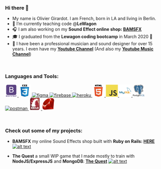 ### Hi there 👋
<!--
**OGsoundFX/OGsoundFX** is a ✨ _special_ ✨ repository because its `README.md` (this file) appears on your GitHub profile.

Here are some ideas to get you started:

- 🔭 I’m currently working on ...
- 🌱 I’m currently learning ...
- 👯 I’m looking to collaborate on ...
- 🤔 I’m looking for help with ...
- 💬 Ask me about ...
- 📫 How to reach me: ...
- 😄 Pronouns: ...
- ⚡ Fun fact: ...
-->

- My name is Olivier Girardot. I am French, born in LA and living in Berlin.
- 🔭 I’m currently teaching code @**LeWagon**
- 🎧 I am also working on my **Sound Effect online shop: [BAMSFX](https://www.bamsfx.com)**
- 🎓 I graduated from the **Lewagon coding bootcamp** in March 2020 🚀
- 🎹 I have been a professional musician and sound designer for over 15 years. I even have my **[Youtube Channel](https://www.youtube.com/ogsoundfx)**
            (And also my **[Youtube Music Channel](https://www.youtube.com/channel/UCA8H9FaKjq33VUZM7FHLdGQ)**)


<br>
<h3 align="left">Languages and Tools:</h3>
<p align="left"> <a href="https://getbootstrap.com" target="_blank"> <img src="https://raw.githubusercontent.com/devicons/devicon/master/icons/bootstrap/bootstrap-plain-wordmark.svg" alt="bootstrap" width="40" height="40"/> </a> <a href="https://www.w3schools.com/css/" target="_blank"> <img src="https://raw.githubusercontent.com/devicons/devicon/master/icons/css3/css3-original-wordmark.svg" alt="css3" width="40" height="40"/> </a> <a href="https://www.figma.com/" target="_blank"> <img src="https://www.vectorlogo.zone/logos/figma/figma-icon.svg" alt="figma" width="40" height="40"/> </a> <a href="https://firebase.google.com/" target="_blank"> <img src="https://www.vectorlogo.zone/logos/firebase/firebase-icon.svg" alt="firebase" width="40" height="40"/> </a> <a href="https://heroku.com" target="_blank"> <img src="https://www.vectorlogo.zone/logos/heroku/heroku-icon.svg" alt="heroku" width="40" height="40"/> </a> <a href="https://www.w3.org/html/" target="_blank"> <img src="https://raw.githubusercontent.com/devicons/devicon/master/icons/html5/html5-original-wordmark.svg" alt="html5" width="40" height="40"/> </a> <a href="https://developer.mozilla.org/en-US/docs/Web/JavaScript" target="_blank"> <img src="https://raw.githubusercontent.com/devicons/devicon/master/icons/javascript/javascript-original.svg" alt="javascript" width="40" height="40"/> </a> <a href="https://www.mysql.com/" target="_blank"> <img src="https://raw.githubusercontent.com/devicons/devicon/master/icons/mysql/mysql-original-wordmark.svg" alt="mysql" width="40" height="40"/> </a> <a href="https://www.postgresql.org" target="_blank"> <img src="https://raw.githubusercontent.com/devicons/devicon/master/icons/postgresql/postgresql-original-wordmark.svg" alt="postgresql" width="40" height="40"/> </a> <a href="https://postman.com" target="_blank"> <img src="https://www.vectorlogo.zone/logos/getpostman/getpostman-icon.svg" alt="postman" width="40" height="40"/> </a> <a href="https://rubyonrails.org" target="_blank"> <img src="https://raw.githubusercontent.com/devicons/devicon/master/icons/rails/rails-original-wordmark.svg" alt="rails" width="40" height="40"/> </a> <a href="https://www.ruby-lang.org/en/" target="_blank"> <img src="https://raw.githubusercontent.com/devicons/devicon/master/icons/ruby/ruby-original.svg" alt="ruby" width="40" height="40"/> </a> </p>

<br>
<h3>Check out some of my projects:</h3>

- **BAMSFX** my online Sound Effects shop built with **Ruby on Rails: [HERE](https://www.bamsfx.com)** <br>
[<img src="https://user-images.githubusercontent.com/32952612/125622993-8d56cd7e-1d71-4990-96e2-bebac0adee3d.png" alt="alt text" width="250px">](https://www.bamsfx.com)

- **The Quest** a small WIP game that I made mostly to train with **NodeJS/ExpressJS** and **MongoDB**: **[The Quest](https://thequest-bamsfx.herokuapp.com/)**
[<img src="https://user-images.githubusercontent.com/32952612/125621655-bbeb3775-ccc8-483e-b3bb-8cf65c7028d2.png" alt="alt text" width="250px">](https://thequest-bamsfx.herokuapp.com/)
